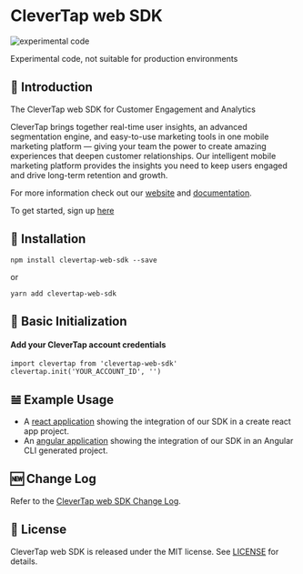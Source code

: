 # CleverTap web SDK 

![experimental code](https://img.shields.io/static/v1?label=status&message=beta&color=red)

Experimental code, not suitable for production environments

## 👋 Introduction

The CleverTap web SDK for Customer Engagement and Analytics

CleverTap brings together real-time user insights, an advanced segmentation engine, and easy-to-use marketing tools in one mobile marketing platform — giving your team the power to create amazing experiences that deepen customer relationships. Our intelligent mobile marketing platform provides the insights you need to keep users engaged and drive long-term retention and growth.

For more information check out our  [website](https://clevertap.com/ "CleverTap")  and  [documentation](https://developer.clevertap.com/docs/ "CleverTap Technical Documentation").

To get started, sign up [here](https://clevertap.com/live-product-demo/)

## 🎉 Installation

```npm install clevertap-web-sdk --save```

or

```yarn add clevertap-web-sdk```

## 🚀 Basic Initialization

#### Add your CleverTap account credentials

```
import clevertap from 'clevertap-web-sdk'
clevertap.init('YOUR_ACCOUNT_ID', '')
```

## 𝌡 Example Usage
* A [react application](https://github.com/CleverTap/clevertap-web-sdk/tree/master/example-apps/react) showing the integration of our SDK in a create react app project.
* An [angular application](https://github.com/CleverTap/clevertap-web-sdk/tree/master/example-apps/angular) showing the integration of our SDK in an Angular CLI generated project.

## 🆕 Change Log

Refer to the [CleverTap web SDK Change Log](https://github.com/CleverTap/clevertap-web-sdk/blob/master/CHANGELOG.md).

## 📄 License

CleverTap web SDK is released under the MIT license. See [LICENSE](https://github.com/CleverTap/clevertap-web-sdk/blob/master/LICENSE) for details.

